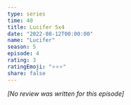 ```yaml
---
type: series
time: 40
title: Lucifer 5x4
date: "2022-08-12T00:00:00"
name: "Lucifer"
season: 5
episode: 4
rating: 3
ratingEmoji: "⭐️⭐️⭐️"
share: false
---
```


*[No review was written for this episode]*